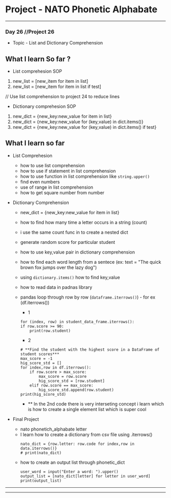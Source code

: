 # Project - NATO Phonetic Alphabate

---
### Day 26 //Project 26
-  Topic - List and Dictionary Comprehension

## What I learn So far ?
- List comprehesion SOP 
1. new_list = [new_item for item in list]
2. new_list = [new_item for item in list if test]

// Use list comprehension to project 24 to reduce lines

- Dictionary comprehesion SOP 
1. new_dict = {new_key:new_value for item in list}
2. new_dict = {new_key:new_value for (key,value) in dict.items()}
3. new_dict = {new_key:new_value for (key,value) in dict.items() if test}


## What I learn so far

- List Comprehesion
    - how to use list comprehension
    - how to use if statement in list comprehension
    - how to use function in list comprehension like `string.upper()`
    - find even numbers
    - use of range in list comprehension
    - how to get square number from number

- Dictionary Comprehension
    - new_dict = {new_key:new_value for item in list}
    - how to find how many time a letter occurs in a string (count)
    - i use the same count func in to create a nested dict
    - generate random score for particular student
    - how to use key,value pair in dictionary comprehension
    - how to find each word length from a sentece (ex: text = "The quick brown fox jumps over the lazy dog")
    - using `dictionary.items()` how to find key,value
    - how to read data in padnas library
    - pandas loop through row by row (`dataframe.iterrows()`) - for ex (df.iterrows())
        - 1
        ```
        for (index, row) in student_data_frame.iterrows():
        if row.score >= 90:
            print(row.student)
        ```
        - 2
        ```
        # **Find the student with the highest score in a DataFrame of student scores***
        max_score = -1
        hig_score_std = []
        for index,row in df.iterrows():
            if row.score > max_score:
                max_score = row.score
                hig_score_std = [row.student]
            elif row.score == max_score:
                hig_score_std.append(row.student)
        print(hig_score_std)
        ```

        - ** In the 2nd code there is very interseting concept i learn which is how to create a single element list which is super cool
- Final Project
    - nato phonetich_alphabate letter
    - I learn how to create a dictionary from csv file using .iterrows()
        ```
        nato_dict = {row.letter: row.code for index,row in data.iterrows()}
        # print(nato_dict)
        ```
    - how to create an output list through phonetic_dict
        ```
        user_word = input("Enter a word: ").upper()
        output_list = [nato_dict[letter] for letter in user_word]
        print(output_list)
        ```
---
---